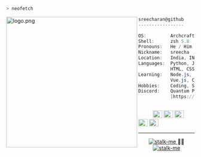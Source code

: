 ```zsh
> neofetch
```

<img align="left" src="https://raw.githubusercontent.com/5R33CH4/5R33CH4/main/assets/neofetch.png" alt="logo.png" width="350" /> 

```csharp
sreecharan@github
-----------------

OS:         Archcraft Linux x86_64
Shell:      zsh 5.8
Pronouns:   He / Him
Nickname:   sreecha
Location:   India, IN
Languages:  Python, JavaScript,
            HTML, CSS
Learning:   Node.js, React.js, MySQL,
            Vue.js, CPP
Hobbies:    Coding, Sports, Video-Games
Discord:    Quantum Pirate#6968    
            [https://discord.gg/zBfSCasSnX]
                     
```

<p align="left">
  &nbsp; &nbsp; &nbsp; &nbsp; &nbsp;
  <img alt="#474342" src="https://via.placeholder.com/15/474342/000000?text=+" width="25" height="20" />
  <img alt="#fbedf6" src="https://via.placeholder.com/15/4ca4eb/000000?text=+" width="25" height="20" />
  <img alt="#c9594d" src="https://via.placeholder.com/15/d74681/000000?text=+" width="25" height="20" />
  <img alt="#f8b9b2" src="https://via.placeholder.com/15/60409c/000000?text=+" width="25" height="20" />
  <img alt="#ae9c9d" src="https://via.placeholder.com/15/ae9c9d/000000?text=+" width="25" height="20" />
</p>

---
<p align="center">
            <a href="https://github.com/5R33CH4/5R33CH4/blob/main/stalk-me.md">
                        <img src="https://github.com/5R33CH4/backpack/blob/main/svg/badges/stalk-me.svg" alt="stalk-me">
            </a>
            ᲼᲼
            <a href="https://github.com/5R33CH4/5R33CH4/blob/main/about.md">
                        <img src="https://github.com/5R33CH4/backpack/blob/main/svg/badges/about-me.svg" alt="stalk-me">
            </a>
</p>
